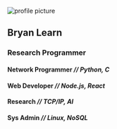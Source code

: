 ![profile picture](https://www.bryanlearn.com/res/blearn_tiny.png)

## Bryan Learn

### Research Programmer

#### Network Programmer _// Python, C_
#### Web Developer _// Node.js, React_
#### Research _// TCP/IP, AI_
#### Sys Admin _// Linux, NoSQL_
